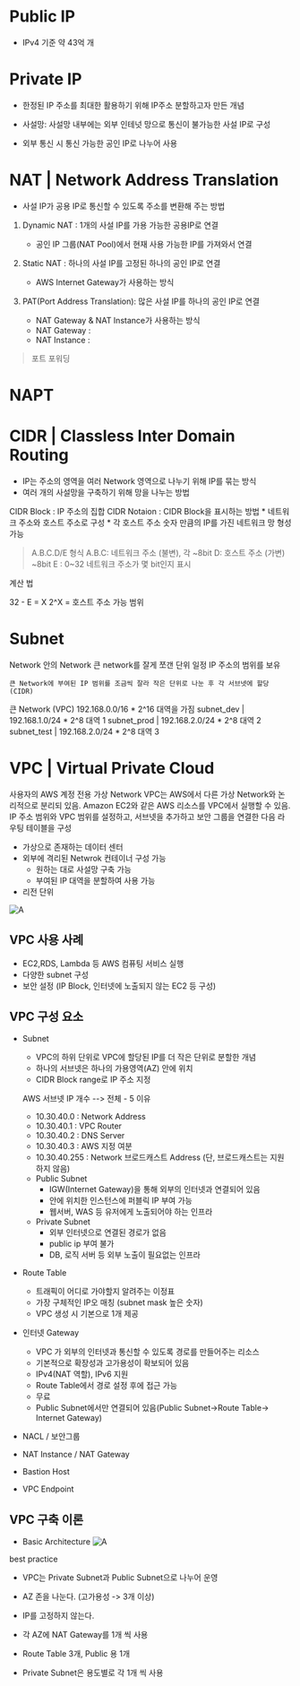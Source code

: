 # Public IP

- IPv4 기준 약 43억 개

# Private IP

- 한정된 IP 주소를 최대한 활용하기 위해 IP주소 분할하고자 만든 개념

- 사설망: 사설망 내부에는 외부 인테넛 망으로 통신이 불가능한 사설 IP로 구성

- 외부 통신 시 통신 가능한 공인 IP로 나누어 사용

# NAT | Network Address Translation

- 사설 IP가 공용 IP로 통신할 수 있도록 주소를 변환해 주는 방법

1. Dynamic NAT : 1개의 사설 IP를 가용 가능한 공용IP로 연결
    * 공인 IP 그룹(NAT Pool)에서 현재 사용 가능한 IP를 가져와서 연결
2. Static NAT : 하나의 사설 IP를 고정된 하나의 공인 IP로 연결
    * AWS Internet Gateway가 사용하는 방식


3. PAT(Port Address Translation): 많은 사설 IP를 하나의 공인 IP로 연결
    * NAT Gateway & NAT Instance가 사용하는 방식 
    * NAT Gateway : 
    * NAT Instance : 
> 포트 포워딩
# NAPT

# CIDR | Classless Inter Domain Routing

- IP는 주소의 영역을 여러 Network 영역으로 나누기 위해 IP를 묶는 방식
- 여러 개의 사설망을 구축하기 위해 망을 나누는 방법

CIDR Block : IP 주소의 집합
CIDR Notaion : CIDR Block을 표시하는 방법
    * 네트워크 주소와 호스트 주소로 구성
    * 각 호스트 주소 숫자 만큼의 IP를 가진 네트워크 망 형성 가능

> A.B.C.D/E 형식
A.B.C: 네트워크 주소 (불변), 각 ~8bit
D: 호스트 주소 (가변) ~8bit
E : 0~32 네트워크 주소가 몇 bit인지 표시

계산 법

32 - E = X
2^X = 호스트 주소 가능 범위


# Subnet

Network 안의 Network
큰 network를 잘게 쪼갠 단위
일정 IP 주소의 범위를 보유

    큰 Network에 부여된 IP 범위를 조금씩 잘라 작은 단위로 나눈 후 각 서브넷에 할당 (CIDR)

큰 Network (VPC) 192.168.0.0/16
    * 2^16 대역을 가짐
subnet_dev | 192.168.1.0/24
    * 2^8 대역 1
subnet_prod | 192.168.2.0/24
    * 2^8 대역 2
subnet_test | 192.168.2.0/24
    * 2^8 대역 3


# VPC | Virtual Private Cloud

사용자의 AWS 계정 전용 가상 Network
VPC는 AWS에서 다른 가상 Network와 논리적으로 분리되 있음.
Amazon EC2와 같은 AWS 리소스를 VPC에서 실행할 수 있음.
IP 주소 범위와 VPC 범위를 설정하고,
서브넷을 추가하고 보안 그룹을 연결한 다음 라우팅 테이블을 구성

- 가상으로 존재하는 데이터 센터
- 외부에 격리된 Netwrok 컨테이너 구성 가능
    * 원하는 대로 사설망 구축 가능
    * 부여된 IP 대역을 분할하여 사용 가능
- 리전 단위

![A](./img/VPC.JPG)

## VPC 사용 사례
- EC2,RDS, Lambda 등 AWS 컴퓨팅 서비스 실행
- 다양한 subnet 구성
- 보안 설정 (IP Block, 인터넷에 노출되지 않는 EC2 등 구성)

## VPC 구성 요소

- Subnet
    * VPC의 하위 단위로 VPC에 할당된 IP를 더 작은 단위로 분할한 개념
    * 하나의 서브넷은 하나의 가용영역(AZ) 안에 위치
    * CIDR Block range로 IP 주소 지정

    AWS 서브넷 IP 개수 --> 전체 - 5
    이유 
    - 10.30.40.0 : Network Address
    - 10.30.40.1 : VPC Router
    - 10.30.40.2 : DNS Server
    - 10.30.40.3 : AWS 지정 여분
    - 10.30.40.255 : Network 브로드캐스트 Address (단, 브로드캐스트는 지원하지 않음)

    * Public Subnet
        - IGW(Internet Gateway)을 통해 외부의 인터넷과 연결되어 있음
        - 안에 위치한 인스턴스에 퍼블릭 IP 부여 가능
        - 웹서버, WAS 등 유저에게 노출되어야 하는 인프라
    * Private Subnet
        - 외부 인터넷으로 연결된 경로가 없음
        - public ip 부여 불가
        - DB, 로직 서버 등 외부 노출이 필요없는 인프라

- Route Table
    * 트래픽이 어디로 가야할지 알려주는 이정표
    * 가장 구체적인 IP오 매칭 (subnet mask 높은 숫자)
    * VPC 생성 시 기본으로 1개 제공


- 인터넷 Gateway
    - VPC 가 외부의 인터넷과 통신할 수 있도록 경로를 만들어주는 리소스
    - 기본적으로 확장성과 고가용성이 확보되어 있음
    - IPv4(NAT 역할), IPv6 지원
    - Route Table에서 경로 설정 후에 접근 가능
    - 무료
    - Public Subnet에서만 연결되어 있음(Public Subnet->Route Table-> Internet Gateway)

- NACL / 보안그룹
- NAT Instance / NAT Gateway
- Bastion Host
- VPC Endpoint





## VPC 구축 이론

* Basic Architecture
![A](./img/VPC_Basic_Architecture.JPG)

best practice

- VPC는 Private Subnet과 Public Subnet으로 나누어 운영

- AZ 존을 나눈다. (고가용성 -> 3개 이상)


- IP를 고정하지 않는다.

- 각 AZ에 NAT Gateway를 1개 씩 사용

- Route Table 3개, Public 용 1개 

- Private Subnet은 용도별로 각 1개 씩 사용

